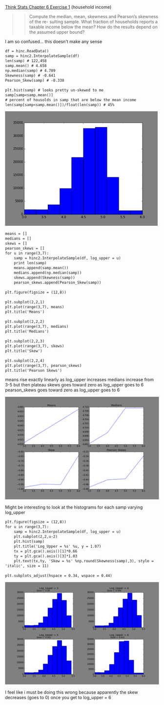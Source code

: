 [Think Stats Chapter 6 Exercise 1](http://greenteapress.com/thinkstats2/html/thinkstats2007.html#toc60) (household income)

>> Compute the median, mean, skewness and Pearson’s skewness of the re- sulting sample.  What fraction of households reports a taxable income below the mean? How do the results depend on the assumed upper bound?

I am so confused... this doesn't make any sense

```
df = hinc.ReadData()
samp = hinc2.InterpolateSample(df)
len(samp) # 122,458
samp.mean() # 4.658
np.median(samp) # 4.709
Skewness(samp) # -0.641
Pearson_Skew(samp) # -0.338

plt.hist(samp) # looks pretty un-skewed to me
samp[samp<samp.mean()]
# percent of housolds in samp that are below the mean income
len(samp[samp<samp.mean()])/float(len(samp)) # 45%
``` 
<img src = "https://github.com/rshap91/dsp/blob/master/statistics/ch6_232_samp_hist.png" width = 500px>

```
means = []
medians = []
skews = []
pearson_skews = []
for u in range(3,7):
	samp = hinc2.InterpolateSample(df, log_upper = u)
	print len(samp)
	means.append(samp.mean())
	medians.append(np.median(samp))
	skews.append(Skewness(samp))
	pearson_skews.append(Pearson_Skew(samp))

plt.figure(figsize = (12,8))

plt.subplot(2,2,1)
plt.plot(range(3,7), means)
plt.title('Means')

plt.subplot(2,2,2)
plt.plot(range(3,7), medians)
plt.title('Medians')

plt.subplot(2,2,3)
plt.plot(range(3,7), skews)
plt.title('Skew')

plt.subplot(2,2,4)
plt.plot(range(3,7), pearson_skews)
plt.title('Pearson Skews')
```
means rise exactly linearly as log_upper increases
medians increase from 3-5 but then plateau
skews goes toward zero as log_upper goes to 6
pearson_skews goes toward zero as log_upper goes to 6

<img src = 'https://github.com/rshap91/dsp/blob/master/statistics/ch6_269_means_medians_skews_of_samp.png' width = 600px>

Might be interesting to look at the histograms for each samp varying log_upper

```
plt.figure(figsize = (12,8))
for u in range(3,7):
	samp = hinc2.InterpolateSample(df, log_upper = u)
	plt.subplot(2,2,u-2)
	plt.hist(samp)
	plt.title('Log_Upper = %s' %u, y = 1.07)
	tx = plt.gca().axis()[1]*0.66
	ty = plt.gca().axis()[3]*1.03
	plt.text(tx,ty, 'Skew = %s' %np.round(Skewness(samp),3), style = 'italic', size = 11)

plt.subplots_adjust(hspace = 0.34, wspace = 0.44)
```

<img src = 'https://github.com/rshap91/dsp/blob/master/statistics/ch6_289_multi_samp_hists.png' width = 750px>

I feel like i must be doing this wrong because apparently the skew decreases (goes to 0) once you get to log_upper = 6
